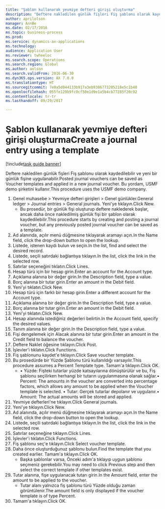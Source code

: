 ```yaml
--- 
title: "Şablon kullanarak yevmiye defteri girişi oluşturma"
description: "Deftere nakledilen günlük fişleri Fiş şablonu olarak kaydedilebilir ve yeni bir günlük fişine uygulanabilir."
author: aprilolson
manager: AnnBe
ms.date: 02/17/2016
ms.topic: business-process
ms.prod: 
ms.service: dynamics-ax-applications
ms.technology: 
audience: Application User
ms.reviewer: twheeloc
ms.search.scope: Operations
ms.search.region: Global
ms.author: aolson
ms.search.validFrom: 2016-06-30
ms.dyn365.ops.version: AX 7.0.0
ms.translationtype: HT
ms.sourcegitcommit: 7e0a5d044133b917a3eb9386773205218e5c1b40
ms.openlocfilehash: 055fe129b9fc9cf50e1d9e1a5b4cb77285f20c92
ms.contentlocale: tr-tr
ms.lasthandoff: 09/29/2017

---
```

# <a name="create-a-journal-entry-using-a-template"></a><span data-ttu-id="4072f-103">Şablon kullanarak yevmiye defteri girişi oluşturma</span><span class="sxs-lookup"><span data-stu-id="4072f-103">Create a journal entry using a template</span></span>

[!include[task guide banner](../../includes/task-guide-banner.md)]

<span data-ttu-id="4072f-104">Deftere nakledilen günlük fişleri Fiş şablonu olarak kaydedilebilir ve yeni bir günlük fişine uygulanabilir.</span><span class="sxs-lookup"><span data-stu-id="4072f-104">Posted journal vouchers can be saved as Voucher templates and applied in a new journal voucher.</span></span> <span data-ttu-id="4072f-105">Bu yordam, USMF demo şirketini kullanır.</span><span class="sxs-lookup"><span data-stu-id="4072f-105">This procedure uses the USMF demo company.</span></span>

1. <span data-ttu-id="4072f-106">Genel muhasebe > Yevmiye defteri girişleri > Genel günlükler.</span><span class="sxs-lookup"><span data-stu-id="4072f-106">General ledger > Journal entries > General journals.</span></span> <span data-ttu-id="4072f-107">Yeni'ye tıklayın.</span><span class="sxs-lookup"><span data-stu-id="4072f-107">Click New.</span></span>
    * <span data-ttu-id="4072f-108">Bu prosedür, bir günlük fişi oluşturup deftere naklederek başlar, ancak daha önce nakledilmiş günlük fişi bir şablon olarak kaydedilebilir.</span><span class="sxs-lookup"><span data-stu-id="4072f-108">This procedure starts by creating and posting a journal voucher, but any previously posted journal voucher can be saved as a template.</span></span>  
2. <span data-ttu-id="4072f-109">Ad alanında, açılır menü düğmesine tıklayarak aramayı açın.</span><span class="sxs-lookup"><span data-stu-id="4072f-109">In the Name field, click the drop-down button to open the lookup.</span></span>
3. <span data-ttu-id="4072f-110">Listede, istenen kaydı bulun ve seçin.</span><span class="sxs-lookup"><span data-stu-id="4072f-110">In the list, find and select the desired record.</span></span>
4. <span data-ttu-id="4072f-111">Listede, seçili satırdaki bağlantıya tıklayın.</span><span class="sxs-lookup"><span data-stu-id="4072f-111">In the list, click the link in the selected row.</span></span>
5. <span data-ttu-id="4072f-112">Satırlar seçeneğini tıklatın.</span><span class="sxs-lookup"><span data-stu-id="4072f-112">Click Lines.</span></span>
6. <span data-ttu-id="4072f-113">Hesap türü için bir hesap girin.</span><span class="sxs-lookup"><span data-stu-id="4072f-113">Enter an account for the Account type.</span></span>
7. <span data-ttu-id="4072f-114">Açıklama alanına bir değer girin.</span><span class="sxs-lookup"><span data-stu-id="4072f-114">In the Description field, type a value.</span></span>
8. <span data-ttu-id="4072f-115">Borç alanına bir tutar girin.</span><span class="sxs-lookup"><span data-stu-id="4072f-115">Enter an amount in the Debit field.</span></span>
9. <span data-ttu-id="4072f-116">Yeni'yi tıklatın.</span><span class="sxs-lookup"><span data-stu-id="4072f-116">Click New.</span></span>
10. <span data-ttu-id="4072f-117">Hesap türü için farklı bir hesap girin.</span><span class="sxs-lookup"><span data-stu-id="4072f-117">Enter a different account for the Account type.</span></span>
11. <span data-ttu-id="4072f-118">Açıklama alanına bir değer girin.</span><span class="sxs-lookup"><span data-stu-id="4072f-118">In the Description field, type a value.</span></span>
12. <span data-ttu-id="4072f-119">Borç alanına bir tutar girin.</span><span class="sxs-lookup"><span data-stu-id="4072f-119">Enter an amount in the Debit field.</span></span>
13. <span data-ttu-id="4072f-120">Yeni'yi tıklatın.</span><span class="sxs-lookup"><span data-stu-id="4072f-120">Click New.</span></span>
14. <span data-ttu-id="4072f-121">Hesap alanında istediğiniz değerleri belirtin.</span><span class="sxs-lookup"><span data-stu-id="4072f-121">In the Account field, specify the desired values.</span></span>
15. <span data-ttu-id="4072f-122">Tanım alanına bir değer girin.</span><span class="sxs-lookup"><span data-stu-id="4072f-122">In the Description field, type a value.</span></span>
16. <span data-ttu-id="4072f-123">Fişi dengelemek için Alacak alanına bir tutar girin.</span><span class="sxs-lookup"><span data-stu-id="4072f-123">Enter an amount in the Credit field to balance the voucher.</span></span>
17. <span data-ttu-id="4072f-124">Deftere Naklet öğesine tıklayın.</span><span class="sxs-lookup"><span data-stu-id="4072f-124">Click Post.</span></span>
18. <span data-ttu-id="4072f-125">İşlevler'i tıklatın.</span><span class="sxs-lookup"><span data-stu-id="4072f-125">Click Functions.</span></span>
19. <span data-ttu-id="4072f-126">Fiş şablonunu kaydet'e tıklayın.</span><span class="sxs-lookup"><span data-stu-id="4072f-126">Click Save voucher template.</span></span>
20. <span data-ttu-id="4072f-127">Bu prosedürde bir Yüzde Şablonu türü kullanıldığı varsayılır.</span><span class="sxs-lookup"><span data-stu-id="4072f-127">This procedure assumes a Percent Template type.</span></span> <span data-ttu-id="4072f-128">Tamam'a tıklayın.</span><span class="sxs-lookup"><span data-stu-id="4072f-128">Click OK.</span></span>
    * <span data-ttu-id="4072f-129">• Yüzde: Fişteki tutarlar yüzde katsayılarına dönüştürülür ve bu, Fiş şablonu seçilirken herhangi bir tutarın uygulanmasına olanak sağlar.</span><span class="sxs-lookup"><span data-stu-id="4072f-129">• Percent: The amounts in the voucher are converted into percentage factors, which allows any amount to be applied when the Voucher template is selected.</span></span>  <span data-ttu-id="4072f-130">• Tutar: Gerçek tutarlar depolanır ve uygulanır.</span><span class="sxs-lookup"><span data-stu-id="4072f-130">• Amount: The actual amounts will be stored and applied.</span></span>  
21. <span data-ttu-id="4072f-131">Yevmiye defterleri'ne tıklayın.</span><span class="sxs-lookup"><span data-stu-id="4072f-131">Click General journals.</span></span>
22. <span data-ttu-id="4072f-132">Yeni'ye tıklayın.</span><span class="sxs-lookup"><span data-stu-id="4072f-132">Click New.</span></span>
23. <span data-ttu-id="4072f-133">Ad alanında, açılır menü düğmesine tıklayarak aramayı açın.</span><span class="sxs-lookup"><span data-stu-id="4072f-133">In the Name field, click the drop-down button to open the lookup.</span></span>
24. <span data-ttu-id="4072f-134">Listede, seçili satırdaki bağlantıya tıklayın.</span><span class="sxs-lookup"><span data-stu-id="4072f-134">In the list, click the link in the selected row.</span></span>
25. <span data-ttu-id="4072f-135">Satırlar seçeneğine tıklayın.</span><span class="sxs-lookup"><span data-stu-id="4072f-135">Click Lines.</span></span>
26. <span data-ttu-id="4072f-136">İşlevler'i tıklatın.</span><span class="sxs-lookup"><span data-stu-id="4072f-136">Click Functions.</span></span>
27. <span data-ttu-id="4072f-137">Fiş şablonu seç'e tıklayın.</span><span class="sxs-lookup"><span data-stu-id="4072f-137">Click Select voucher template.</span></span>
28. <span data-ttu-id="4072f-138">Daha önce oluşturduğunuz şablonu bulun.</span><span class="sxs-lookup"><span data-stu-id="4072f-138">Find the template that you created earlier.</span></span> <span data-ttu-id="4072f-139">Tamam'a tıklayın.</span><span class="sxs-lookup"><span data-stu-id="4072f-139">Click OK.</span></span>
    * <span data-ttu-id="4072f-140">Başka şablonlar varsa, Önceki adım'a tıklayıp uygun şablonu seçmeniz gerekebilir.</span><span class="sxs-lookup"><span data-stu-id="4072f-140">You may need to click Previous step and then select the correct template if other templates exist.</span></span>  
29. <span data-ttu-id="4072f-141">Tutar alanına, fişe uygulanacak tutarı girin.</span><span class="sxs-lookup"><span data-stu-id="4072f-141">In the Amount field, enter the amount to be applied to the voucher.</span></span>
    * <span data-ttu-id="4072f-142">Tutar alanı yalnızca fiş şablonu türü Yüzde olduğu zaman görüntülenir.</span><span class="sxs-lookup"><span data-stu-id="4072f-142">The amount field is only displayed if the voucher template is of type Percent.</span></span>  
30. <span data-ttu-id="4072f-143">Tamam'a tıklayın.</span><span class="sxs-lookup"><span data-stu-id="4072f-143">Click OK.</span></span>


